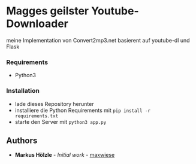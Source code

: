 # Magges geilster Youtube-Downloader
meine Implementation von Convert2mp3.net basierent auf youtube-dl und Flask

### Requirements
* Python3

### Installation
* lade dieses Repository herunter
* installiere die Python Requirements mit `pip install -r requirements.txt`
* starte den Server mit `python3 app.py`

## Authors

* **Markus Hölzle** - *Initial work* - [maxwiese](https://github.com/maxwiese)


